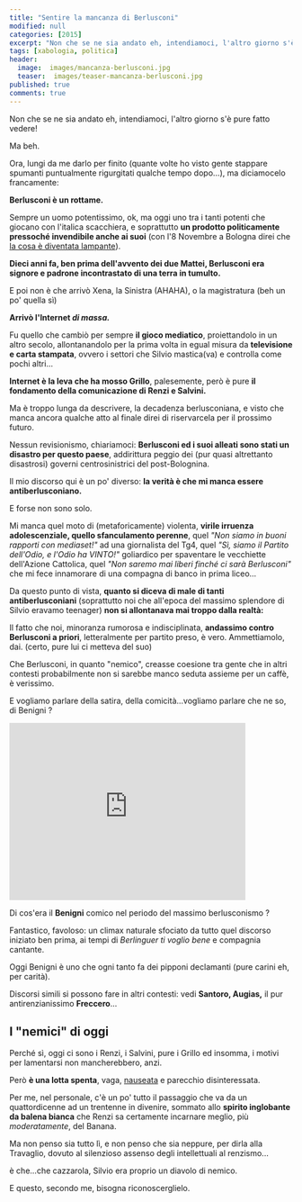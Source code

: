 ```yaml
---
title: "Sentire la mancanza di Berlusconi"
modified: null
categories: [2015]
excerpt: "Non che se ne sia andato eh, intendiamoci, l'altro giorno s'è pure fatto vedere! Ma beh...."
tags: [xabologia, politica]
header:  
  image:  images/mancanza-berlusconi.jpg
  teaser:  images/teaser-mancanza-berlusconi.jpg
published: true
comments: true
---
```


Non che se ne sia andato eh, intendiamoci, l'altro giorno s'è pure fatto vedere!

Ma beh.

Ora, lungi da me darlo per finito (quante volte ho visto gente stappare spumanti puntualmente rigurgitati qualche tempo dopo...), ma diciamocelo francamente:

**Berlusconi è un rottame.**

Sempre un uomo potentissimo, ok, ma oggi uno tra i tanti potenti che giocano con l'italica scacchiera, e soprattutto **un prodotto politicamente pressoché invendibile anche ai suoi** (con l'8 Novembre a Bologna direi che [la cosa è diventata lampante](https://st.ilfattoquotidiano.it/wp-content/uploads/2015/11/berlusconi-salvini-6751.jpg)).

**Dieci anni fa, ben prima dell'avvento dei due Mattei, Berlusconi era signore e padrone incontrastato di una terra in tumulto.** 

E poi non è che arrivò Xena, la Sinistra (AHAHA), o la magistratura (beh un po' quella sì)

**Arrivò l'Internet _di massa._**

Fu quello che cambiò per sempre **il gioco mediatico**, proiettandolo in un altro secolo, allontanandolo per la prima volta in egual misura da **televisione e carta stampata**, ovvero i settori che Silvio mastica(va) e controlla come pochi altri...

**Internet è la leva che ha mosso Grillo**, palesemente, però è pure **il fondamento della comunicazione di Renzi e Salvini.**

Ma è troppo lunga da descrivere, la decadenza berlusconiana, e visto che manca ancora qualche atto al finale direi di riservarcela per il prossimo futuro.

Nessun revisionismo, chiariamoci: **Berlusconi ed i suoi alleati sono stati un disastro per questo paese**, addirittura peggio dei (pur quasi altrettanto disastrosi) governi centrosinistrici del post-Bolognina.

Il mio discorso qui è un po' diverso: **la verità è che mi manca essere antiberlusconiano.** 

E forse non sono solo.

Mi manca quel moto di (metaforicamente) violenta, **virile irruenza adolescenziale, quello sfanculamento perenne**, quel _"Non siamo in buoni rapporti con mediaset!"_ ad una giornalista del Tg4, quel _"Sì, siamo il Partito dell'Odio, e l'Odio ha VINTO!"_ goliardico per spaventare le vecchiette dell'Azione Cattolica, quel _"Non saremo mai liberi finché ci sarà Berlusconi"_ che mi fece innamorare di una compagna di banco in prima liceo...

Da questo punto di vista, **quanto si diceva di male di tanti antiberlusconiani** (soprattutto noi che all'epoca del massimo splendore di Silvio eravamo teenager) **non si allontanava mai troppo dalla realtà:**

Il fatto che noi, minoranza rumorosa e indisciplinata, **andassimo contro Berlusconi a priori**, letteralmente per partito preso, è vero. 
Ammettiamolo, dai. (certo, pure lui ci metteva del suo)

Che Berlusconi, in quanto "nemico", creasse coesione tra gente che in altri contesti probabilmente non si sarebbe manco seduta assieme per un caffè, è verissimo.

E vogliamo parlare della satira, della comicità...vogliamo parlare che ne so, di Benigni ?

<iframe width="420" height="315" src="https://www.youtube.com/embed/dYY4V3Mxt7k" frameborder="0" allowfullscreen></iframe>

Di cos'era il **Benigni** comico nel periodo del massimo berlusconismo ?

Fantastico, favoloso: un climax naturale sfociato da tutto quel discorso iniziato ben prima, ai tempi di _Berlinguer ti voglio bene_ e compagnia cantante.

Oggi Benigni è uno che ogni tanto fa dei pipponi declamanti (pure carini eh, per carità).

Discorsi simili si possono fare in altri contesti: vedi **Santoro, Augias,** il pur antirenzianissimo **Freccero**...

## I "nemici" di oggi

Perché sì, oggi ci sono i Renzi, i Salvini, pure i Grillo ed insomma, i motivi per lamentarsi non mancherebbero, anzi.

Però **è una lotta spenta**, vaga, [nauseata](/2013/la-politica-della-nausea-e-il-vomito/) e parecchio disinteressata.

Per me, nel personale, c'è un po' tutto il passaggio che va da un quattordicenne ad un trentenne in divenire, sommato allo **spirito inglobante da balena bianca** che Renzi sa certamente incarnare meglio, più _moderatamente_, del Banana.

Ma non penso sia tutto lì, e non penso che sia neppure, per dirla alla Travaglio, dovuto al silenzioso assenso degli intellettuali al renzismo...

è che...che cazzarola, Silvio era proprio un diavolo di nemico.

E questo, secondo me, bisogna riconoscerglielo.